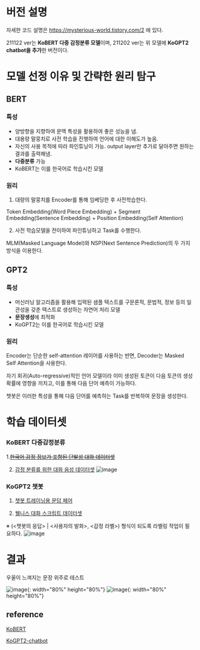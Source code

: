 # 버전 설명

자세한 코드 설명은 https://mysterious-world.tistory.com/2 에 있다. 


211122 ver는 **KoBERT 다중 감정분류 모델**이며,
211202 ver는 위 모델에 **KoGPT2 chatbot을 추가**한 버전이다. 


# 모델 선정 이유 및 간략한 원리 탐구

## BERT
### 특성
- 양방향을 지향하여 문맥 특성을 활용하여 좋은 성능을 냄.
- 대용량 말뭉치로 사전 학습을 진행하여 언어에 대한 이해도가 높음.
- 자신의 사용 목적에 따라 파인튜닝이 가능. output layer만 추가로 달아주면 원하는 결과를 출력해냄.
- **다중분류** 가능
- KoBERT는 이를 한국어로 학습시킨 모델

### 원리
1. 대량의 말뭉치를 Encoder를 통해 임베딩한 후 사전학습한다. 

  Token Embedding(Word Piece Embedding) + Segment Embedding(Sentence Embedding) + Position Embedding(Self Attention)

2. 사전 학습모델을 전이하여 파인튜닝하고 Task를 수행한다.

  MLM(Masked Language Model)와 NSP(Next Sentence Prediction)의 두 가지 방식을 이용한다.


## GPT2
### 특성
- 머신러닝 알고리즘을 활용해 입력된 샘플 텍스트를 구문론적, 문법적, 정보 등의 일관성을 갖춘 텍스트로 생성하는 자연어 처리 모델
- **문장생성**에 최적화
- KoGPT2는 이를 한국어로 학습시킨 모델

### 원리 
Encoder는 단순한 self-attention 레이어를 사용하는 반면, Decoder는 Masked Self Attention을 사용한다.

자기 회귀(Auto-regressive)적인 언어 모델이라 이미 생성된 토큰이 다음 토큰의 생성 확률에 영향을 끼치고, 이를 통해 다음 단어 예측이 가능하다. 

챗봇은 이러한 특성을 통해 다음 단어를 예측하는 Task를 반복하여 문장을 생성한다.


# 학습 데이터셋

### KoBERT 다중감정분류
  1.~~[한국어 감정 정보가 포함된 단발성 대화 데이터셋](https://aihub.or.kr/opendata/keti-data/recognition-laguage/KETI-02-009)~~

2. [감정 분류를 위한 대화 음성 데이터셋](https://aihub.or.kr/opendata/keti-data/recognition-laguage/KETI-02-002)
![image](https://user-images.githubusercontent.com/68471619/145357042-0109cb8f-507c-4875-96df-9ee3e6eb1026.png)


### KoGPT2 챗봇
1. [챗봇 트레이닝용 문답 페어](https://github.com/songys/Chatbot_data)

2. [웰니스 대화 스크립트 데이터셋](https://aihub.or.kr/opendata/keti-data/recognition-laguage/KETI-02-006)
  
  ※ (<챗봇의 응답> | <사용자의 발화>, <감정 라벨>) 형식이 되도록 라벨링 작업이 필요하다.
![image](https://user-images.githubusercontent.com/68471619/145357192-bf3639a2-a33d-4db0-93c7-3efc9780db4f.png)

# 결과
 우울이 느껴지는 문장 위주로 테스트
 
![image](https://user-images.githubusercontent.com/68471619/145357864-43abe9db-a35f-4300-bf2d-6473e68db0b1.png){: width="80%" height="80%"}
![image](https://user-images.githubusercontent.com/68471619/145357884-30bc212c-a648-4570-8520-fb0550fd332a.png){: width="80%" height="80%"}


## reference
[KoBERT](https://github.com/haven-jeon/KoGPT2-chatbot)

[KoGPT2-chatbot](https://github.com/haven-jeon/KoGPT2-chatbot)

